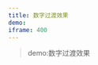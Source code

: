 ```yaml
---
title: 数字过渡效果
demo:
iframe: 400
---
```


> demo:数字过渡效果
<code src="./demo.tsx" iframe="400" title="数字切换动画">
